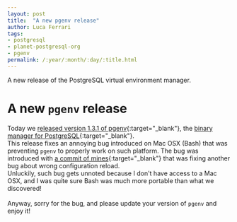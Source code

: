 ```yaml
---
layout: post
title:  "A new pgenv release"
author: Luca Ferrari
tags:
- postgresql
- planet-postgresql-org
- pgenv
permalink: /:year/:month/:day/:title.html
---
```

A new release of the PostgreSQL virtual environment manager.

# A new `pgenv` release

Today we [released version 1.3.1 of pgenv](https://github.com/theory/pgenv/releases/tag/v1.3.1){:target="_blank"}, the [binary manager for PostgreSQL](https://github.com/theory/pgenv){:target="_blank"}.
<br/>
This release fixes an annoying bug introduced on Mac OSX (Bash) that was preventing `pgenv` to properly work on such platform. The bug was introduced with [a commit of mines](https://github.com/theory/pgenv/commit/a547e3eaa4d21da5838fc6aeb0326f2c66a7b604){:target="_blank"} that was fixing another bug about wrong configuration reload.
<br/>
Unluckily, such bug gets unnoted because I don't have access to a Mac OSX, and I was quite sure Bash was much more portable than what we discovered!
<br/>
<br/>
Anyway, sorry for the bug, and please update your version of `pgenv` and enjoy it!
